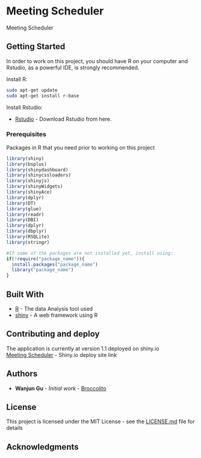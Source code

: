 # Meeting Scheduler
Meeting Scheduler

## Getting Started

In order to work on this project, you should have R on your computer and Rstudio, as a powerful IDE, is strongly recommended.

Install R:
```bash
sudo apt-get update
sudo apt-get install r-base
```

Install Rstudio:
* [Rstudio](https://www.r-project.org/) - Download Rstudio from here.

### Prerequisites

Packages in R that you need prior to working on this project

```r
library(shiny)
library(bsplus)
library(shinydashboard)
library(shinycssloaders)
library(shinyjs)
library(shinyWidgets)
library(shinyAce)
library(dplyr)
library(DT)
library(glue)
library(readr)
library(DBI)
library(dplyr)
library(dbplyr)
library(RSQLite)
library(stringr)

#If some of the packages are not installed yet, install using:
if(!require("package_name")){
  install.packages("package_name")
  library("package_name")
}
```

## Built With

* [R](https://www.r-project.org/) - The data Analysis tool used 
* [shiny](https://shiny.rstudio.com/) - A web framework using R

## Contributing and deploy

The application is currently at version 1.1 deployed on shiny.io
<br>
[Meeting Scheduler](https://www.r-project.org/) - Shiny.io deploy site link


## Authors

* **Wanjun Gu** - *Initial work* - [Broccolito](https://github.com/Broccolito)

## License

This project is licensed under the MIT License - see the [LICENSE.md](LICENSE.md) file for details

## Acknowledgments

